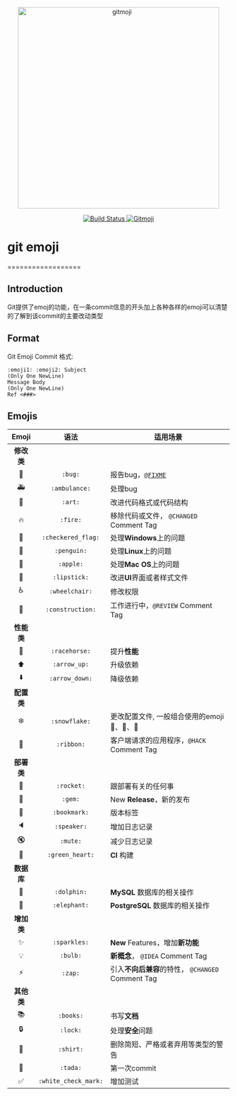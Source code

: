 <p align="center">
	<a href="https://gitmoji.carloscuesta.me">
		<img src="https://cloud.githubusercontent.com/assets/7629661/20073135/4e3db2c2-a52b-11e6-85e1-661a8212045a.gif" width="456" alt="gitmoji">
	</a>
</p>
<p align="center">
	<a href="https://travis-ci.org/carloscuesta/gitmoji">
		<img src="https://img.shields.io/travis/carloscuesta/gitmoji.svg?style=flat-square"
			 alt="Build Status">
	</a>
	<a href="https://gitmoji.carloscuesta.me">
		<img src="https://img.shields.io/badge/gitmoji-%20😜%20😍-FFDD67.svg?style=flat-square"
			 alt="Gitmoji">
	</a>
</p>


# git emoji
==================

Introduction
-----
Git提供了emoj的功能，在一条commit信息的开头加上各种各样的emoji可以清楚的了解到该commit的主要改动类型

Format
-----
Git Emoji Commit 格式:
```
:emoji1: :emoji2: Subject
(Only One NewLine)
Message Body
(Only One NewLine)
Ref <###>
```

Emojis
----------------

| Emoji | 语法 | 适用场景 |
|:---:|:---:|---|
| **修改类** |
| :bug: | `:bug:` | 报告bug，[`@FIXME`](https://github.com/slashsBin/styleguide-todo-grammar#bug-report) |
| :ambulance: | `:ambulance:` | 处理bug |
| :art: | `:art:` | 改进代码格式或代码结构 |
| :fire: | `:fire:` | 移除代码或文件， `@CHANGED` Comment Tag |
| :checkered_flag: | `:checkered_flag:` | 处理**Windows**上的问题 |
| :penguin: | `:penguin:` | 处理**Linux**上的问题 |
| :apple: | `:apple:` | 处理**Mac OS**上的问题|
| :lipstick: | `:lipstick:` | 改进**UI**界面或者样式文件 |
| :wheelchair: | `:wheelchair:` | 修改权限 |
| :construction: | `:construction:` | 工作进行中，`@REVIEW` Comment Tag |
|**性能类**|
| :racehorse: | `:racehorse:` | 提升**性能** |
| :arrow_up: | `:arrow_up:` | 升级依赖 |
| :arrow_down: | `:arrow_down:` | 降级依赖 |
|**配置类**|
| :snowflake: | `:snowflake:` | 更改配置文件, 一般组合使用的emoji :penguin:、:ribbon:、:rocket: |
| :ribbon: | `:ribbon:` | 客户端请求的应用程序，`@HACK` Comment Tag |
|**部署类**|
| :rocket: | `:rocket:` | 跟部署有关的任何事 |
| :gem: | `:gem:` | New **Release**，新的发布 |
| :bookmark: | `:bookmark:` | 版本标签 |
| :speaker: | `:speaker:` | 增加日志记录 |
| :mute: | `:mute:` | 减少日志记录 |
| :green_heart: | `:green_heart:` | **CI** 构建 |
|**数据库**|
| :dolphin: | `:dolphin:` | **MySQL** 数据库的相关操作 |
| :elephant: | `:elephant:` | **PostgreSQL** 数据库的相关操作 |
|**增加类**|
| :sparkles: | `:sparkles:` | **New** Features，增加**新功能**|
| :bulb: | `:bulb:` |**新概念**， `@IDEA` Comment Tag |
| :zap: | `:zap:` | 引入**不向后兼容**的特性， `@CHANGED` Comment Tag |
|**其他类**|
| :books: | `:books:` | 书写**文档** |
| :lock: | `:lock:` | 处理**安全**问题 |
| :shirt: | `:shirt:` | 删除简短、严格或者弃用等类型的警告 |
| :tada: | `:tada:` | 第一次commit |
| :white_check_mark: | `:white_check_mark:` | 增加测试 |

